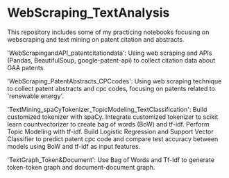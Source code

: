 # WebScraping_TextAnalysis

This repository includes some of my practicing notebooks focusing on webscraping and text mining on patent citation and abstracts.

'WebScrapingandAPI_patentcitationdata': Using web scraping and APIs (Pandas, BeautifulSoup, google-patent-api) to collect citation data about GAA patents.

'WebScraping_PatentAbstracts_CPCcodes': Using web scraping technique to collect patent abstracts and cpc codes, focusing on patents related to 'renewable energy'.

'TextMining_spaCyTokenizer_TopicModeling_TextClassification': Build customized tokenizer with spaCy. Integrate customized tokenizer to scikit learn countvectorizer to create bag of words (BoW) and tf-idf. Perform Topic Modeling with tf-idf. Build Logistic Regression and Support Vector Classifier to predict patent cpc code and compare test accuracy between models using BoW and tf-idf as input features.

'TextGraph_Token&Document': Use Bag of Words and Tf-Idf to generate token-token graph and document-document graph.
